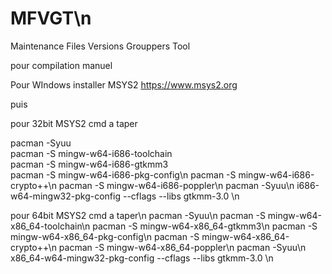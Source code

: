 # MFVGT\n
Maintenance Files Versions Grouppers Tool</Br>

pour compilation manuel</Br>

Pour WIndows installer MSYS2 https://www.msys2.org</Br>

puis </Br>

pour 32bit MSYS2 cmd a taper</Br>

pacman -Syuu</Br>
pacman -S mingw-w64-i686-toolchain</Br>
pacman -S mingw-w64-i686-gtkmm3</Br>
pacman -S mingw-w64-i686-pkg-config\n
pacman -S mingw-w64-i686-crypto++\n
pacman -S mingw-w64-i686-poppler\n
pacman -Syuu\n
i686-w64-mingw32-pkg-config --cflags --libs gtkmm-3.0 \n

pour 64bit MSYS2 cmd a taper\n
pacman -Syuu\n
pacman -S mingw-w64-x86_64-toolchain\n
pacman -S mingw-w64-x86_64-gtkmm3\n
pacman -S mingw-w64-x86_64-pkg-config\n
pacman -S mingw-w64-x86_64-crypto++\n
pacman -S mingw-w64-x86_64-poppler\n
pacman -Syuu\n
x86_64-w64-mingw32-pkg-config --cflags --libs gtkmm-3.0 \n
